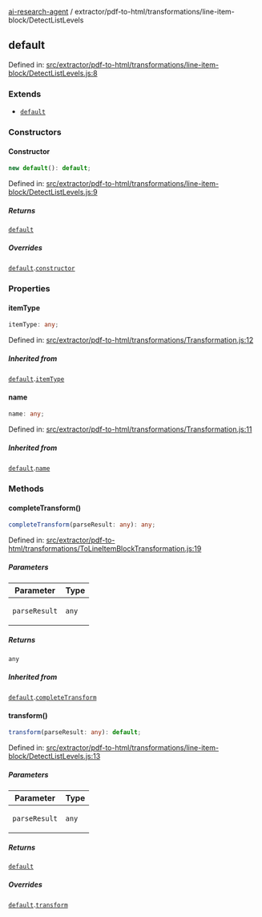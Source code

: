 [ai-research-agent](../../../../modules.md) / extractor/pdf-to-html/transformations/line-item-block/DetectListLevels

## default

Defined in: [src/extractor/pdf-to-html/transformations/line-item-block/DetectListLevels.js:8](https://github.com/vtempest/ai-research-agent/tree/master/packages/ai-research-agent/src/extractor/pdf-to-html/transformations/line-item-block/DetectListLevels.js#L8)

### Extends

- [`default`](../ToLineItemBlockTransformation.md#default)

### Constructors

#### Constructor

```ts
new default(): default;
```

Defined in: [src/extractor/pdf-to-html/transformations/line-item-block/DetectListLevels.js:9](https://github.com/vtempest/ai-research-agent/tree/master/packages/ai-research-agent/src/extractor/pdf-to-html/transformations/line-item-block/DetectListLevels.js#L9)

##### Returns

[`default`](#default)

##### Overrides

[`default`](../ToLineItemBlockTransformation.md#default).[`constructor`](../ToLineItemBlockTransformation.md#constructor)

### Properties

#### itemType

```ts
itemType: any;
```

Defined in: [src/extractor/pdf-to-html/transformations/Transformation.js:12](https://github.com/vtempest/ai-research-agent/tree/master/packages/ai-research-agent/src/extractor/pdf-to-html/transformations/Transformation.js#L12)

##### Inherited from

[`default`](../ToLineItemBlockTransformation.md#default).[`itemType`](../ToLineItemBlockTransformation.md#itemtype)

#### name

```ts
name: any;
```

Defined in: [src/extractor/pdf-to-html/transformations/Transformation.js:11](https://github.com/vtempest/ai-research-agent/tree/master/packages/ai-research-agent/src/extractor/pdf-to-html/transformations/Transformation.js#L11)

##### Inherited from

[`default`](../ToLineItemBlockTransformation.md#default).[`name`](../ToLineItemBlockTransformation.md#name)

### Methods

#### completeTransform()

```ts
completeTransform(parseResult: any): any;
```

Defined in: [src/extractor/pdf-to-html/transformations/ToLineItemBlockTransformation.js:19](https://github.com/vtempest/ai-research-agent/tree/master/packages/ai-research-agent/src/extractor/pdf-to-html/transformations/ToLineItemBlockTransformation.js#L19)

##### Parameters

<table>
<thead>
<tr>
<th>Parameter</th>
<th>Type</th>
</tr>
</thead>
<tbody>
<tr>
<td>

`parseResult`

</td>
<td>

`any`

</td>
</tr>
</tbody>
</table>

##### Returns

`any`

##### Inherited from

[`default`](../ToLineItemBlockTransformation.md#default).[`completeTransform`](../ToLineItemBlockTransformation.md#completetransform)

#### transform()

```ts
transform(parseResult: any): default;
```

Defined in: [src/extractor/pdf-to-html/transformations/line-item-block/DetectListLevels.js:13](https://github.com/vtempest/ai-research-agent/tree/master/packages/ai-research-agent/src/extractor/pdf-to-html/transformations/line-item-block/DetectListLevels.js#L13)

##### Parameters

<table>
<thead>
<tr>
<th>Parameter</th>
<th>Type</th>
</tr>
</thead>
<tbody>
<tr>
<td>

`parseResult`

</td>
<td>

`any`

</td>
</tr>
</tbody>
</table>

##### Returns

[`default`](../../models/ParseResult.md#default)

##### Overrides

[`default`](../ToLineItemBlockTransformation.md#default).[`transform`](../ToLineItemBlockTransformation.md#transform)
